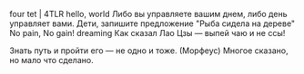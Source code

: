 four tet | 4TLR
hello, world
Либо вы управляете вашим днем, либо день управляет вами.
Дети, запишите предложение "Рыба сидела на дереве"
No pain, No gain!
dreaming
Как сказал Лао Цзы — выпей чаю и не ссы!

Знать путь и пройти его — не одно и тоже. (Морфеус)
Многое сказано, но мало что сделано.

